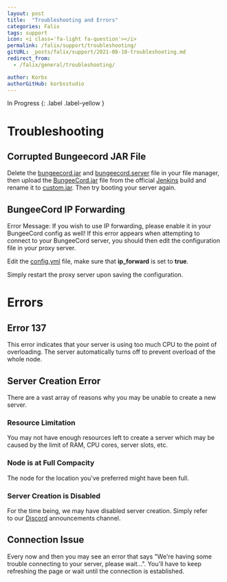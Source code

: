 ```yaml
---
layout: post
title:  "Troubleshooting and Errors"
categories: Falix
tags: support
icon: <i class='fa-light fa-question'></i>
permalink: /falix/support/troubleshooting/
gitURL: _posts/falix/support/2021-08-10-troubleshooting.md
redirect_from:
  - /falix/general/troubleshooting/

author: Korbs
authorGitHub: korbsstudio
---
```


In Progress
{: .label .label-yellow }

# Troubleshooting
## Corrupted Bungeecord JAR File
Delete the <u>bungeecord.jar</u> and <u>bungeecord.server</u> file in your file manager, then upload the <u>BungeeCord.jar</u> file from the official [Jenkins](https://ci.md-5.net/job/BungeeCord/) build and rename it to <u>custom.jar</u>. Then try booting your server again.

## BungeeCord IP Forwarding
Error Message: If you wish to use IP forwarding, please enable it in your BungeeCord config as well!
If this error appears when attempting to connect to your BungeeCord server, you should then edit the configuration file in your proxy server.

Edit the <u>config.yml</u> file, make sure that **ip_forward** is set to **true**.

Simply restart the proxy server upon saving the configuration.

# Errors
## Error 137
This error indicates that your server is using too much CPU to the point of overloading. The server automatically turns off to prevent overload of the whole node.

## Server Creation Error
There are a vast array of reasons why you may be unable to create a new server.

### Resource Limitation
You may not have enough resources left to create a server which may be caused by the limit of RAM, CPU cores, server slots, etc.

### Node is at Full Compacity
The node for the location you've preferred might have been full.

### Server Creation is Disabled
For the time being, we may have disabled server creation. Simply refer to our [Discord](https://discord.gg/FalixNodes) announcements channel.

## Connection Issue
Every now and then you may see an error that says "We're having some trouble connecting to your server, please wait...".
You'll have to keep refreshing the page or wait until the connection is established.